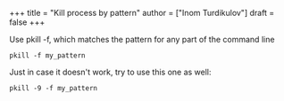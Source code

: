 +++
title = "Kill process by pattern"
author = ["Inom Turdikulov"]
draft = false
+++

Use pkill -f, which matches the pattern for any part of the command line

`pkill -f my_pattern`

Just in case it doesn't work, try to use this one as well:

`pkill -9 -f my_pattern`
